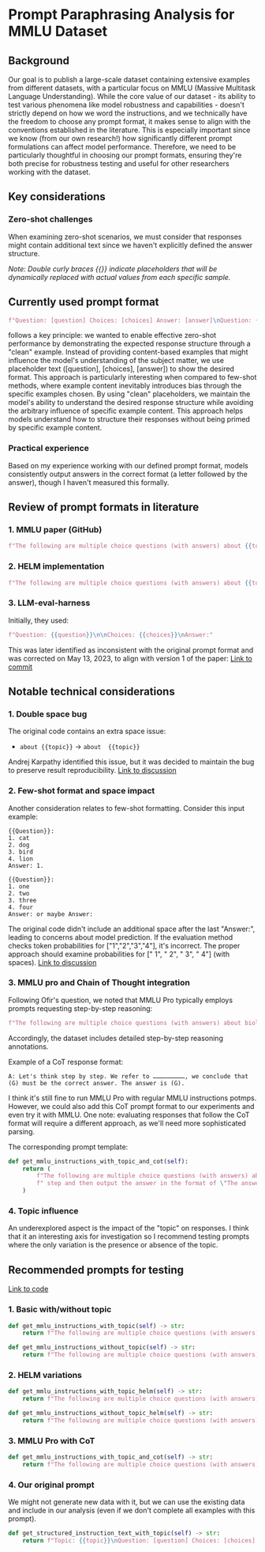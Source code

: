 # Prompt Paraphrasing Analysis for MMLU Dataset

## Background
Our goal is to publish a large-scale dataset containing extensive examples from different datasets, with a particular focus on MMLU (Massive Multitask Language Understanding). While the core value of our dataset - its ability to test various phenomena like model robustness and capabilities - doesn't strictly depend on how we word the instructions, and we technically have the freedom to choose any prompt format, it makes sense to align with the conventions established in the literature. This is especially important since we know (from our own research!) how significantly different prompt formulations can affect model performance.
Therefore, we need to be particularly thoughtful in choosing our prompt formats, ensuring they're both precise for robustness testing and useful for other researchers working with the dataset.
## Key considerations

### Zero-shot challenges
When examining zero-shot scenarios, we must consider that responses might contain additional text since we haven't explicitly defined the answer structure.


_Note: Double curly braces {{}} indicate placeholders that will be dynamically replaced with actual values from each specific sample._

## Currently used prompt format
```python
f"Question: [question] Choices: [choices] Answer: [answer]\nQuestion: {{question}} Choices: {{choices}} Answer:"
```
follows a key principle: we wanted to enable effective zero-shot performance by demonstrating the expected response structure through a "clean" example. Instead of providing content-based examples that might influence the model's understanding of the subject matter, we use placeholder text ([question], [choices], [answer]) to show the desired format. This approach is particularly interesting when compared to few-shot methods, where example content inevitably introduces bias through the specific examples chosen. By using "clean" placeholders, we maintain the model's ability to understand the desired response structure while avoiding the arbitrary influence of specific example content. This approach helps models understand how to structure their responses without being primed by specific example content.


### Practical experience
Based on my experience working with our defined prompt format, models consistently output answers in the correct format (a letter followed by the answer), though I haven't measured this formally.

## Review of prompt formats in literature

### 1. MMLU paper (GitHub)
```python
f"The following are multiple choice questions (with answers) about {{topic}}.\n\n{{question}}\n{{choices}}\nAnswer:"
```

### 2. HELM implementation
```python
f"The following are multiple choice questions (with answers) about {{topic}}.\n\nQuestion: {{question}}\n{{choices}}\nAnswer:"
```

### 3. LLM-eval-harness
Initially, they used:
```python
f"Question: {{question}}\n\nChoices: {{choices}}\nAnswer:"
```

This was later identified as inconsistent with the original prompt format and was corrected on May 13, 2023, to align with version 1 of the paper:
[Link to commit](https://github.com/EleutherAI/lm-evaluation-harness/pull/497/commits/48c6bd6580d03005f67e87015bb1e172a4b0f76d)

## Notable technical considerations

### 1. Double space bug
The original code contains an extra space issue:
- `about {{topic}}` -> `about  {{topic}}`

Andrej Karpathy identified this issue, but it was decided to maintain the bug to preserve result reproducibility.
[Link to discussion](https://github.com/hendrycks/test/pull/13#issuecomment-1967494573)

### 2. Few-shot format and space impact
Another consideration relates to few-shot formatting. Consider this input example:
```
{{Question}}:
1. cat
2. dog
3. bird
4. lion
Answer: 1.

{{Question}}:
1. one
2. two
3. three
4. four
Answer: or maybe Answer:  
```

The original code didn't include an additional space after the last "Answer:", leading to concerns about model prediction. If the evaluation method checks token probabilities for ["1","2","3","4"], it's incorrect. The proper approach should examine probabilities for [" 1", " 2", " 3", " 4"] (with spaces).
[Link to discussion](https://github.com/hendrycks/test/pull/13#issuecomment-1618797712)

### 3. MMLU pro and Chain of Thought integration
Following Ofir's question, we noted that MMLU Pro typically employs prompts requesting step-by-step reasoning:
```python
f"The following are multiple choice questions (with answers) about biology. Think step by step and then finish your answer with \"the answer is (X)\" where X is the correct letter choice.\n"
```

Accordingly, the dataset includes detailed step-by-step reasoning annotations. 

Example of a CoT response format:

```
A: Let's think step by step. We refer to ………………………, we conclude that (G) must be the correct answer. The answer is (G).
```

I think it's still fine to run MMLU Pro with regular MMLU instructions potmps. However, we could also add this CoT prompt format to our experiments and even try it with MMLU. One note: evaluating responses that follow the CoT format will require a different approach, as we'll need more sophisticated parsing.

The corresponding prompt template:
```python
def get_mmlu_instructions_with_topic_and_cot(self):
    return (
        f"The following are multiple choice questions (with answers) about {{topic}}. Think step by"
        f" step and then output the answer in the format of \"The answer is (X)\" at the end.\n\n"
    )
```


### 4. Topic influence
An underexplored aspect is the impact of the "topic" on responses. I think that it an interesting axis for investigation so 
I recommend testing prompts where the only variation is the presence or absence of the topic.

## Recommended prompts for testing
[Link to code](https://github.com/eliyahabba/LLM-Evaluation/blob/main/src/experiments/experiment_preparation/datasets_configurations/MMLUProConfig.py)

### 1. Basic with/without topic
```python
def get_mmlu_instructions_with_topic(self) -> str:
    return f"The following are multiple choice questions (with answers) about {{topic}}.\n\n{{question}}\n{{choices}}\nAnswer:"

def get_mmlu_instructions_without_topic(self) -> str:
    return f"The following are multiple choice questions (with answers).\n\n{{question}}\n\n{{choices}}\nAnswer:"
```

### 2. HELM variations
```python
def get_mmlu_instructions_with_topic_helm(self) -> str:
    return f"The following are multiple choice questions (with answers) about {{topic}}.\n\nQuestion: {{question}}\n{{choices}}\nAnswer:"

def get_mmlu_instructions_without_topic_helm(self) -> str:
    return f"The following are multiple choice questions (with answers).\n\nQuestion: {{question}}\n\n{{choices}}\nAnswer:"
```

### 3. MMLU Pro with CoT
```python
def get_mmlu_instructions_with_topic_and_cot(self) -> str:
    return f"The following are multiple choice questions (with answers) about {{topic}}. Think step by step and then output the answer in the format of \"The answer is (X)\" at the end.\n\n{{question}}\n{{choices}}\nAnswer:"
```


### 4. Our original prompt
We might not generate new data with it, but we can use the existing data and include in our analysis (even if we don't complete all examples with this prompt).
```python
def get_structured_instruction_text_with_topic(self) -> str:
    return f"Topic: {{topic}}\nQuestion: [question] Choices: [choices] Answer: [answer]\nQuestion: {{question}} Choices: {{choices}} Answer:"
```
